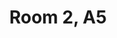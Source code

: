 ---
basin: 'Yes'
cudn: true
floor: Second
grade: 3
images:
- /room_database/images/fc/a5_2_1.jpg
living_room: 'No'
location: Front Court
name: '2'
network: Wired and Wireless
title: Room 2, A5
---